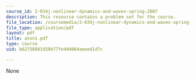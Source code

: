 ```yaml
---
course_id: 2-034j-nonlinear-dynamics-and-waves-spring-2007
description: This resource contains a problem set for the course.
file_location: /coursemedia/2-034j-nonlinear-dynamics-and-waves-spring-2007/b62758861920b77fe4d4064aeeed1d7c_assn1.pdf
file_type: application/pdf
layout: pdf
title: assn1.pdf
type: course
uid: b62758861920b77fe4d4064aeeed1d7c

---
```

None